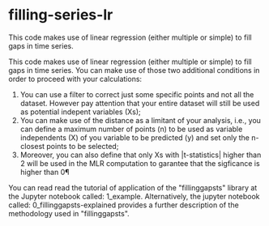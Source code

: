# filling-series-lr
This code makes use of linear regression (either multiple or simple) to fill gaps in time series.


This code makes use of linear regression (either multiple or simple) to fill gaps in time series.
You can make use of those two additional conditions in order to proceed with your calculations:
1. You can use a filter to correct just some specific points and not all the dataset. However pay attention that your entire dataset will still be used as potential indepent variables (Xs);
2. You can make use of the distance as a limitant of your analysis, i.e., you can define a maximum number of points (n) to be used as variable independents (X) of you variable to be predicted (y) and set only the n-closest points to be selected;
3. Moreover, you can also define that only Xs with |t-statistics| higher than 2 will be used in the MLR computation to garantee that the sigficance is higher than 0¶

You can read read the tutorial of application of the "fillinggapsts" library at the Jupyter notebook called: 1_example.
Alternatively, the jupyter notebook called: 0_fillinggapsts-explained provides a further description of the methodology used in "fillinggapsts". 
